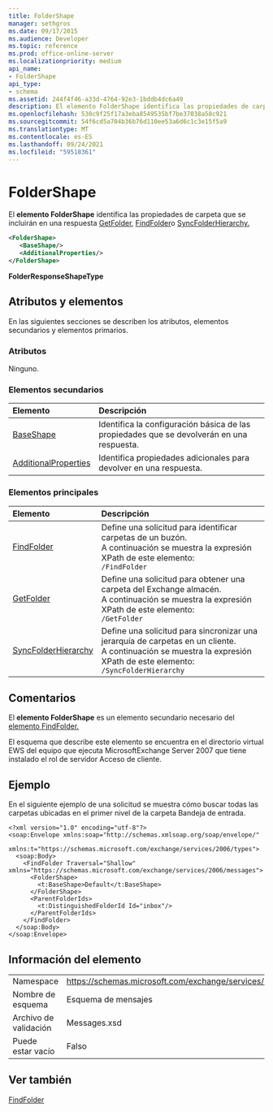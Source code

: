 ```yaml
---
title: FolderShape
manager: sethgros
ms.date: 09/17/2015
ms.audience: Developer
ms.topic: reference
ms.prod: office-online-server
ms.localizationpriority: medium
api_name:
- FolderShape
api_type:
- schema
ms.assetid: 244f4f46-a33d-4764-92e3-1bddb4dc6a49
description: El elemento FolderShape identifica las propiedades de carpeta que se incluirán en una respuesta GetFolder, FindFolder o SyncFolderHierarchy.
ms.openlocfilehash: 530c9f25f17a3eba8549535bf7be37038a58c921
ms.sourcegitcommit: 54f6cd5a704b36b76d110ee53a6d6c1c3e15f5a9
ms.translationtype: MT
ms.contentlocale: es-ES
ms.lasthandoff: 09/24/2021
ms.locfileid: "59518361"
---
```

# <a name="foldershape"></a>FolderShape

El **elemento FolderShape** identifica las propiedades de carpeta que se incluirán en una respuesta [GetFolder](getfolder.md), [FindFolder](findfolder.md)o [SyncFolderHierarchy.](syncfolderhierarchy.md) 
  
```xml
<FolderShape>
   <BaseShape/>
   <AdditionalProperties/>
</FolderShape>
```

 **FolderResponseShapeType**
## <a name="attributes-and-elements"></a>Atributos y elementos

En las siguientes secciones se describen los atributos, elementos secundarios y elementos primarios.
  
### <a name="attributes"></a>Atributos

Ninguno.
  
### <a name="child-elements"></a>Elementos secundarios

|**Elemento**|**Descripción**|
|:-----|:-----|
|[BaseShape](baseshape.md) <br/> |Identifica la configuración básica de las propiedades que se devolverán en una respuesta.  <br/> |
|[AdditionalProperties](additionalproperties.md) <br/> |Identifica propiedades adicionales para devolver en una respuesta.  <br/> |
   
### <a name="parent-elements"></a>Elementos principales

|**Elemento**|**Descripción**|
|:-----|:-----|
|[FindFolder](findfolder.md) <br/> |Define una solicitud para identificar carpetas de un buzón.  <br/> A continuación se muestra la expresión XPath de este elemento:  <br/>  `/FindFolder` <br/> |
|[GetFolder](getfolder.md) <br/> |Define una solicitud para obtener una carpeta del Exchange almacén.  <br/> A continuación se muestra la expresión XPath de este elemento:  <br/>  `/GetFolder` <br/> |
|[SyncFolderHierarchy](syncfolderhierarchy.md) <br/> |Define una solicitud para sincronizar una jerarquía de carpetas en un cliente.  <br/> A continuación se muestra la expresión XPath de este elemento:  <br/>  `/SyncFolderHierarchy` <br/> |
   
## <a name="remarks"></a>Comentarios

El **elemento FolderShape** es un elemento secundario necesario del [elemento FindFolder.](findfolder.md) 
  
El esquema que describe este elemento se encuentra en el directorio virtual EWS del equipo que ejecuta MicrosoftExchange Server 2007 que tiene instalado el rol de servidor Acceso de cliente.
  
## <a name="example"></a>Ejemplo

En el siguiente ejemplo de una solicitud se muestra cómo buscar todas las carpetas ubicadas en el primer nivel de la carpeta Bandeja de entrada.
  
```
<?xml version="1.0" encoding="utf-8"?>
<soap:Envelope xmlns:soap="http://schemas.xmlsoap.org/soap/envelope/"
  xmlns:t="https://schemas.microsoft.com/exchange/services/2006/types">
  <soap:Body>
    <FindFolder Traversal="Shallow" xmlns="https://schemas.microsoft.com/exchange/services/2006/messages">
      <FolderShape>
        <t:BaseShape>Default</t:BaseShape>
      </FolderShape>
      <ParentFolderIds>
        <t:DistinguishedFolderId Id="inbox"/>
      </ParentFolderIds>
    </FindFolder>
  </soap:Body>
</soap:Envelope>
```

## <a name="element-information"></a>Información del elemento

|||
|:-----|:-----|
|Namespace  <br/> |https://schemas.microsoft.com/exchange/services/2006/messages  <br/> |
|Nombre de esquema  <br/> |Esquema de mensajes  <br/> |
|Archivo de validación  <br/> |Messages.xsd  <br/> |
|Puede estar vacío  <br/> |Falso  <br/> |
   
## <a name="see-also"></a>Ver también



[FindFolder](findfolder.md)

